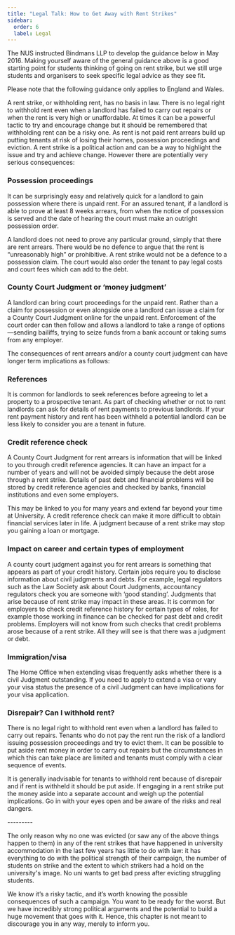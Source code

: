 ```yaml
---
title: "Legal Talk: How to Get Away with Rent Strikes"
sidebar:
  order: 6
  label: Legal
---
```


The NUS instructed Bindmans LLP to develop the guidance below in May 2016. Making yourself aware of the general guidance above is a good starting point for students thinking of going on rent strike, but we still urge students and organisers to seek specific legal advice as they see fit.

Please note that the following guidance only applies to England and Wales.

A rent strike, or withholding rent, has no basis in law. There is no legal right to withhold rent even when a landlord has failed to carry out repairs or when the rent is very high or unaffordable. At times it can be a powerful tactic to try and encourage change but it should be remembered that withholding rent can be a risky one. As rent is not paid rent arrears build up putting tenants at risk of losing their homes, possession proceedings and eviction. A rent strike is a political action and can be a way to highlight the issue and try and achieve change. However there are potentially very serious consequences:

### Possession proceedings

It can be surprisingly easy and relatively quick for a landlord to gain possession where there is unpaid rent. For an assured tenant, if a landlord is able to prove at least 8 weeks arrears, from when the notice of possession is served and the date of hearing the court must make an outright possession order.

A landlord does not need to prove any particular ground, simply that there are rent arrears. There would be no defence to argue that the rent is “unreasonably high” or prohibitive. A rent strike would not be a defence to a possession claim. The court would also order the tenant to pay legal costs and court fees which can add to the debt.

### County Court Judgment or ‘money judgment’

A landlord can bring court proceedings for the unpaid rent. Rather than a claim for possession or even alongside one a landlord can issue a claim for a County Court Judgment online for the unpaid rent. Enforcement of the court order can then follow and allows a landlord to take a range of options—sending bailiffs, trying to seize funds from a bank account or taking sums from any employer.

The consequences of rent arrears and/or a county court judgment can have longer term implications as follows:

### References

It is common for landlords to seek references before agreeing to let a property to a prospective tenant. As part of checking whether or not to rent landlords can ask for details of rent payments to previous landlords. If your rent payment history and rent has been withheld a potential landlord can be less likely to consider you are a tenant in future.

### Credit reference check

A County Court Judgment for rent arrears is information that will be linked to you through credit reference agencies. It can have an impact for a number of years and will not be avoided simply because the debt arose through a rent strike. Details of past debt and financial problems will be stored by credit reference agencies and checked by banks, financial institutions and even some employers.

This may be linked to you for many years and extend far beyond your time at University. A credit reference check can make it more difficult to obtain financial services later in life. A judgment because of a rent strike may stop you gaining a loan or mortgage.

### Impact on career and certain types of employment

A county court judgment against you for rent arrears is something that appears as part of your credit history. Certain jobs require you to disclose information about civil judgments and debts. For example, legal regulators such as the Law Society ask about Court Judgments, accountancy regulators check you are someone with ‘good standing’. Judgments that arise because of rent strike may impact in these areas. It is common for employers to check credit reference history for certain types of roles, for example those working in finance can be checked for past debt and credit problems. Employers will not know from such checks that credit problems arose because of a rent strike. All they will see is that there was a judgment or debt.

### Immigration/visa

The Home Office when extending visas frequently asks whether there is a civil Judgment outstanding. If you need to apply to extend a visa or vary your visa status the presence of a civil Judgment can have implications for your visa application.

### Disrepair? Can I withhold rent?

There is no legal right to withhold rent even when a landlord has failed to carry out repairs. Tenants who do not pay the rent run the risk of a landlord issuing possession proceedings and try to evict them. It can be possible to put aside rent money in order to carry out repairs but the circumstances in which this can take place are limited and tenants must comply with a clear sequence of events.

It is generally inadvisable for tenants to withhold rent because of disrepair and if rent is withheld it should be put aside. If engaging in a rent strike put the money aside into a separate account and weigh up the potential implications. Go in with your eyes open and be aware of the risks and real dangers.

\---------

The only reason why no one was evicted (or saw any of the above things happen to them) in any of the rent strikes that have happened in university accommodation in the last few years has little to do with law: it has everything to do with the political strength of their campaign, the number of students on strike and the extent to which strikers had a hold on the university's image. No uni wants to get bad press after evicting struggling students.

We know it’s a risky tactic, and it’s worth knowing the possible consequences of such a campaign. You want to be ready for the worst. But we have incredibly strong political arguments and the potential to build a huge movement that goes with it. Hence, this chapter is not meant to discourage you in any way, merely to inform you.
